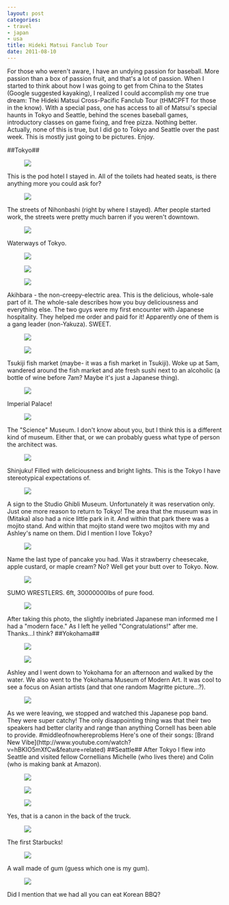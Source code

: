 ```yaml
---
layout: post
categories: 
- travel
- japan
- usa
title: Hideki Matsui Fanclub Tour
date: 2011-08-10
---
```

For those who weren't aware, I have an undying passion for baseball. More passion than a box of passion fruit, and that's a lot of passion. When I started to think about how I was going to get from China to the States (Google suggested kayaking), I realized I could accomplish my one true dream: The Hideki Matsui Cross-Pacific Fanclub Tour (tHMCPFT for those in the know). With a special pass, one has access to all of Matsui's special haunts in Tokyo and Seattle, behind the scenes baseball games, introductory classes on game fixing, and free pizza. Nothing better. Actually, none of this is true, but I did go to Tokyo and Seattle over the past week. This is mostly just going to be pictures. Enjoy.
<!-- more -->
##Tokyo##

<figure>
	<img src="/images/hideki-matsui-fanclub-tour/1.jpg" />
</figure>
This is the pod hotel I stayed in. All of the toilets had heated seats, is there anything more you could ask for?
<figure>
	<img src="/images/hideki-matsui-fanclub-tour/2.jpg" />
</figure>
The streets of Nihonbashi (right by where I stayed). After people started work, the streets were pretty much barren if you weren't downtown.
<figure>
	<img src="/images/hideki-matsui-fanclub-tour/3.jpg" />
</figure>
Waterways of Tokyo.
<figure>
	<img src="/images/hideki-matsui-fanclub-tour/4.jpg" />
</figure>
<figure>
	<img src="/images/hideki-matsui-fanclub-tour/5.jpg" />
</figure>
<figure>
	<img src="/images/hideki-matsui-fanclub-tour/6.jpg" />
</figure>
Akihbara - the non-creepy-electric area. This is the delicious, whole-sale part of it. The whole-sale describes how you buy deliciousness and everything else. The two guys were my first encounter with Japanese hospitality. They helped me order and paid for it! Apparently one of them is a gang leader (non-Yakuza). SWEET.
<figure>
	<img src="/images/hideki-matsui-fanclub-tour/7.jpg" />
</figure>
<figure>
	<img src="/images/hideki-matsui-fanclub-tour/8.jpg" />
</figure>
Tsukiji fish market (maybe- it was a fish market in Tsukiji). Woke up at 5am, wandered around the fish market and ate fresh sushi next to an alcoholic (a bottle of wine before 7am? Maybe it's just a Japanese thing).
<figure>
	<img src="/images/hideki-matsui-fanclub-tour/9.jpg" />
</figure>
Imperial Palace!
<figure>
	<img src="/images/hideki-matsui-fanclub-tour/10.jpg" />
</figure>
The "Science" Museum. I don't know about you, but I think this is a different kind of museum. Either that, or we can probably guess what type of person the architect was.
<figure>
	<img src="/images/hideki-matsui-fanclub-tour/11.jpg" />
</figure>
Shinjuku! Filled with deliciousness and bright lights. This is the Tokyo I have stereotypical expectations of.
<figure>
	<img src="/images/hideki-matsui-fanclub-tour/12.jpg" />
</figure>
A sign to the Studio Ghibli Museum. Unfortunately it was reservation only. Just one more reason to return to Tokyo! The area that the museum was in (Mitaka) also had a nice little park in it. And within that park there was a mojito stand. And within that mojito stand were two mojitos with my and Ashley's name on them. Did I mention I love Tokyo?
<figure>
	<img src="/images/hideki-matsui-fanclub-tour/13.jpg" />
</figure>
Name the last type of pancake you had. Was it strawberry cheesecake, apple custard, or maple cream? No? Well get your butt over to Tokyo. Now.
<figure>
	<img src="/images/hideki-matsui-fanclub-tour/14.jpg" />
</figure>
SUMO WRESTLERS. 6ft, 30000000lbs of pure food.
<figure>
	<img src="/images/hideki-matsui-fanclub-tour/15.jpg" />
</figure>
After taking this photo, the slightly inebriated Japanese man informed me I had a "modern face." As I left he yelled "Congratulations!" after me. Thanks...I think?
##Yokohama##
<figure>
	<img src="/images/hideki-matsui-fanclub-tour/16.jpg" />
</figure>
<figure>
	<img src="/images/hideki-matsui-fanclub-tour/17.jpg" />
</figure>
Ashley and I went down to Yokohama for an afternoon and walked by the water. We also went to the Yokohama Museum of Modern Art. It was cool to see a focus on Asian artists (and that one random Magritte picture...?).
<figure>
	<img src="/images/hideki-matsui-fanclub-tour/18.jpg" />
</figure>
As we were leaving, we stopped and watched this Japanese pop band. They were super catchy! The only disappointing thing was that their two speakers had better clarity and range than anything Cornell has been able to provide. #middleofnowhereproblems Here's one of their songs: [Brand New Vibe](http://www.youtube.com/watch?v=hBKIO5mXfCw&feature=related)
##Seattle##
After Tokyo I flew into Seattle and visited fellow Cornellians Michelle (who lives there) and Colin (who is making bank at Amazon).
<figure>
	<img src="/images/hideki-matsui-fanclub-tour/19.jpg" />
</figure>
<figure>
	<img src="/images/hideki-matsui-fanclub-tour/20.jpg" />
</figure>
<figure>
	<img src="/images/hideki-matsui-fanclub-tour/21.jpg" />
</figure>
Yes, that is a canon in the back of the truck.
<figure>
	<img src="/images/hideki-matsui-fanclub-tour/22.jpg" />
</figure>
The first Starbucks!
<figure>
	<img src="/images/hideki-matsui-fanclub-tour/23.jpg" />
</figure>
A wall made of gum (guess which one is my gum).
<figure>
	<img src="/images/hideki-matsui-fanclub-tour/24.jpg" />
</figure>
Did I mention that we had all you can eat Korean BBQ? 